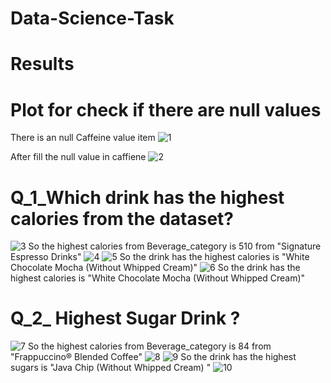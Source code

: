 # Data-Science-Task

# Results
# Plot for check if there are null values

There is an null Caffeine value item
![1](https://user-images.githubusercontent.com/63797979/181860117-c845151e-bb65-4edc-aaa5-bb3b3b106a76.PNG)

After fill the null value in caffiene
![2](https://user-images.githubusercontent.com/63797979/181860118-d8ec7db2-4b37-4aab-932b-9a08f93e444e.PNG)

# Q_1_Which drink has the highest calories from the dataset?
![3](https://user-images.githubusercontent.com/63797979/181860120-704e6a34-0fe5-4bdc-960a-0228b91e50a2.PNG)
So the highest calories from Beverage_category is 510 from "Signature Espresso Drinks"
![4](https://user-images.githubusercontent.com/63797979/181860108-a9c1ee38-75ce-4f1c-8ac9-fe6d044b2eaa.PNG)
![5](https://user-images.githubusercontent.com/63797979/181860109-cd9e71b5-ad12-4492-9d54-f06c1f23c8eb.PNG)
So the drink has the highest calories is "White Chocolate Mocha (Without Whipped Cream)"
![6](https://user-images.githubusercontent.com/63797979/181860110-6c843f71-8ba4-4080-bf80-a8e2174bc888.PNG)
So the drink has the highest calories is "White Chocolate Mocha (Without Whipped Cream)"


# Q_2_ Highest Sugar Drink ?
![7](https://user-images.githubusercontent.com/63797979/181860111-01fb1827-f222-4e5b-91a0-87adf5538994.PNG)
So the highest calories from Beverage_category is 84 from "Frappuccino® Blended Coffee"
![8](https://user-images.githubusercontent.com/63797979/181860112-e58fc743-cefb-4da0-9f6b-9cccf191743a.PNG)
![9](https://user-images.githubusercontent.com/63797979/181860114-07b176c2-c96c-4f62-affc-0c48595c3465.PNG)
So the drink has the highest sugars is "Java Chip (Without Whipped Cream) "
![10](https://user-images.githubusercontent.com/63797979/181860115-a7c25cf2-16a2-44b0-a20a-d5120ebe95ff.PNG)






